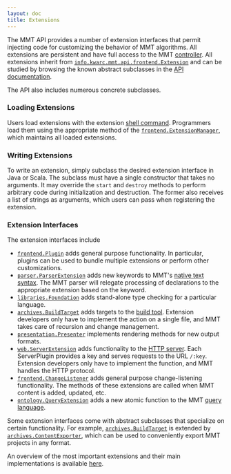 ```yaml
---
layout: doc
title: Extensions
---
```



The MMT API provides a number of extension interfaces that permit injecting code for customizing the behavior of MMT algorithms.
All extensions are persistent and have full access to the MMT [controller](../controller.html).
All extensions inherit from [`info.kwarc.mmt.api.frontend.Extension`](http://kwarc.github.io/MMT/api/index.html#info.kwarc.mmt.api.frontend.Extension) and can be studied by browsing the known abstract subclasses in the [API documentation](http://kwarc.github.io/MMT/api/index.html).

The API also includes numerous concrete subclasses.

### Loading Extensions
Users load extensions with the extension [shell command](../../applications/shell.html).
Programmers load them using the appropriate method of the [`frontend.ExtensionManager`](http://kwarc.github.io/MMT/api/index.html#info.kwarc.mmt.api.frontend.ExtensionManager), which maintains all loaded extensions.

### Writing Extensions
To write an extension, simply subclass the desired extension interface in Java or Scala.
The subclass must have a single constructor that takes no arguments.
It may override the `start` and `destroy` methods to perform arbitrary code during initialization and destruction.
The former also receives a list of strings as arguments, which users can pass when registering the extension.

### Extension Interfaces
The extension interfaces include

* [`frontend.Plugin`](http://kwarc.github.io/MMT/api/index.html#info.kwarc.mmt.api.frontend.Plugin) adds general purpose functionality. In particular, plugins can be used to bundle multiple extensions or perform other customizations.
* [`parser.ParserExtension`](http://kwarc.github.io/MMT/api/index.html#info.kwarc.mmt.api.parser.ParserExtension) adds new keywords to MMT's [native text syntax](../../language/). The MMT parser will relegate processing of declarations to the appropriate extension based on the keyword.
* [`libraries.Foundation`](http://kwarc.github.io/MMT/api/index.html#info.kwarc.mmt.api.libraries.Foundation) adds stand-alone type checking for a particular language.
* [`archives.BuildTarget`](http://kwarc.github.io/MMT/api/index.html#info.kwarc.mmt.api.archives.BuildTarget) adds targets to the [build tool](../../applications/building.html).
Extension developers only have to implement the action on a single file, and MMT takes care of recursion and change management.
* [`presentation.Presenter`](http://kwarc.github.io/MMT/api/index.html#info.kwarc.mmt.api.presentation.Presenter) implements rendering methods for new output formats.
* [`web.ServerExtension`](http://kwarc.github.io/MMT/api/index.html#info.kwarc.mmt.api.web.ServerExtension) adds functionality to the [HTTP server](../../applications/server.html). Each ServerPlugin provides a key and serves requests to the URL `/:key`.
    Extension developers only have to implement the function, and MMT handles the HTTP protocol.
* [`frontend.ChangeListener`](http://kwarc.github.io/MMT/api/index.html#info.kwarc.mmt.api.frontend.ChangeListener) adds general purpose change-listening functionality. The methods of these extensions are called when MMT content is added, updated, etc.
* [`ontology.QueryExtension`](http://kwarc.github.io/MMT/api/index.html#info.kwarc.mmt.api.ontology.QueryExtension) adds a new atomic function to the MMT [query language](../queries.html).

Some extension interfaces come with abstract subclasses that specialize on certain functionality. For example, [`archives.BuildTarget`](http://kwarc.github.io/MMT/api/index.html#info.kwarc.mmt.api.archives.BuildTarget) is extended by [`archives.ContentExporter`](http://kwarc.github.io/MMT/api/index.html#info.kwarc.mmt.api.archives.ContentExporter), which can be used to conveniently export MMT projects in any format.

An overview of the most important extensions and their main implementations is available [here](processors.html).
